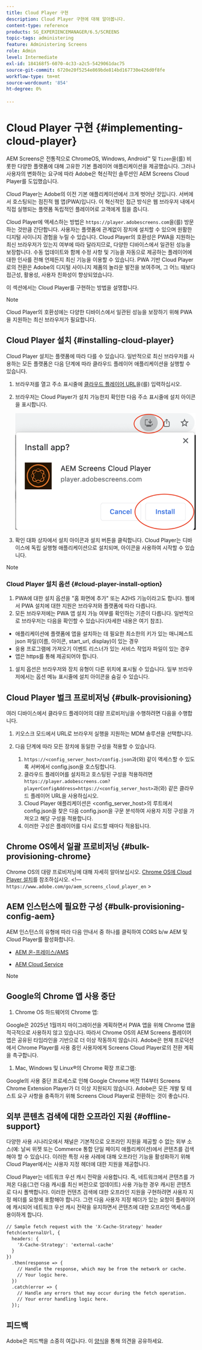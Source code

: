 ```yaml
---
title: Cloud Player 구현
description: Cloud Player 구현에 대해 알아봅니다.
content-type: reference
products: SG_EXPERIENCEMANAGER/6.5/SCREENS
topic-tags: administering
feature: Administering Screens
role: Admin
level: Intermediate
exl-id: 184168f5-6070-4c33-a2c5-5429061dac75
source-git-commit: 6720e20f5254e869bde814bd167730e426d0f8fe
workflow-type: tm+mt
source-wordcount: '854'
ht-degree: 0%

---
```


# Cloud Player 구현 {#implementing-cloud-player}

AEM Screens은 전통적으로 ChromeOS, Windows, Android™ 및 `Tizen`을(를) 비롯한 다양한 플랫폼에 대해 고유한 기본 플레이어 애플리케이션을 제공했습니다. 그러나 사용자의 변화하는 요구에 따라 Adobe은 혁신적인 솔루션인 AEM Screens Cloud Player를 도입했습니다.

Cloud Player는 Adobe의 이전 기본 애플리케이션에서 크게 벗어난 것입니다. 서버에서 호스팅되는 점진적 웹 앱(PWA)입니다. 이 혁신적인 접근 방식은 웹 브라우저 내에서 직접 실행되는 플랫폼 독립적인 플레이어로 고객에게 힘을 줍니다.

Cloud Player에 액세스하는 방법은 `https://player.adobescreens.com`을(를) 방문하는 것만큼 간단합니다. 사용자는 플랫폼에 관계없이 장치에 설치할 수 있으며 원활한 디지털 사이니지 경험을 누릴 수 있습니다. Cloud Player의 호환성은 PWA을 지원하는 최신 브라우저가 있는지 여부에 따라 달라지므로, 다양한 디바이스에서 일관된 성능을 보장합니다. 수동 업데이트와 함께 수정 사항 및 기능을 자동으로 제공하는 플레이어에 대한 인사를 전해 언제든지 최신 기능을 이용할 수 있습니다. PWA 기반 Cloud Player로의 전환은 Adobe의 디지털 사이니지 제품의 놀라운 발전을 보여주며, 그 어느 때보다 접근성, 활용성, 사용자 친화성이 향상되었습니다.

이 섹션에서는 Cloud Player를 구현하는 방법을 설명합니다.

>[!NOTE]
>
>Cloud Player의 호환성에는 다양한 디바이스에서 일관된 성능을 보장하기 위해 PWA을 지원하는 최신 브라우저가 필요합니다.

## Cloud Player 설치 {#installing-cloud-player}

Cloud Player 설치는 플랫폼에 따라 다를 수 있습니다. 일반적으로 최신 브라우저를 사용하는 모든 플랫폼은 다음 단계에 따라 클라우드 플레이어 애플리케이션을 실행할 수 있습니다.

1. 브라우저를 열고 주소 표시줄에 [클라우드 플레이어 URL](https://player.adobescreens.com/content/dam/universal-player/firmware.html)을(를) 입력하십시오.
1. 브라우저는 Cloud Player가 설치 가능한지 확인한 다음 주소 표시줄에 설치 아이콘을 표시합니다.

   ![이미지](/help/user-guide/assets/cloud-player-install.png)

1. 확인 대화 상자에서 설치 아이콘과 설치 버튼을 클릭합니다. Cloud Player는 디바이스에 독립 실행형 애플리케이션으로 설치되며, 아이콘을 사용하여 시작할 수 있습니다.

>[!NOTE]
>
>### Cloud Player 설치 옵션 {#cloud-player-install-option}
>
1. PWA에 대한 설치 옵션을 &quot;홈 화면에 추가&quot; 또는 A2HS 기능이라고도 합니다. 웹에서 PWA 설치에 대한 지원은 브라우저와 플랫폼에 따라 다릅니다.
1. 모든 브라우저에는 PWA 앱 설치 가능 여부를 확인하는 기준이 다릅니다. 일반적으로 브라우저는 다음을 확인할 수 있습니다(자세한 내용은 여기 참조).
>
* 애플리케이션에 플랫폼에 앱을 설치하는 데 필요한 최소한의 키가 있는 매니페스트 json 파일(이름, 아이콘, start_url, display)이 있는 경우
* 응용 프로그램에 가져오기 이벤트 리스너가 있는 서비스 작업자 파일이 있는 경우
* 앱은 https를 통해 제공되어야 합니다.
>
1. 설치 옵션은 브라우저와 장치 유형이 다른 위치에 표시될 수 있습니다. 일부 브라우저에서는 옵션 메뉴 표시줄에 설치 아이콘을 숨길 수 있습니다.

## Cloud Player 벌크 프로비저닝 {#bulk-provisioning}

여러 디바이스에서 클라우드 플레이어의 대량 프로비저닝을 수행하려면 다음을 수행합니다.

1. 키오스크 모드에서 URL로 브라우저 실행을 지원하는 MDM 솔루션을 선택합니다.
1. 다음 단계에 따라 모든 장치에 동일한 구성을 적용할 수 있습니다.

   1. `https://<config_server_host>/config.json`과(와) 같이 액세스할 수 있도록 서버에서 config.json을 호스팅합니다.
   1. 클라우드 플레이어를 설치하고 호스팅된 구성을 적용하려면 `https://player.adobescreens.com?playerConfigAddress=https://<config_server_host>`과(와) 같은 클라우드 플레이어 URL을 사용하십시오.
   1. Cloud Player 애플리케이션은 &lt;config_server_host>의 루트에서 config.json을 찾은 다음 config.json을 구문 분석하여 사용자 지정 구성을 가져오고 해당 구성을 적용합니다.
   1. 이러한 구성은 플레이어를 다시 로드할 때마다 적용됩니다.

## Chrome OS에서 일괄 프로비저닝 {#bulk-provisioning-chrome}

Chrome OS의 대량 프로비저닝에 대해 자세히 알아보십시오. [Chrome OS에 Cloud Player 설치](https://main--screens-franklin-documentation--hlxscreens.hlx.live/updates/cloud-player/guides/chromeos-install-cloud-player)를 참조하십시오. &lt;!— `https://www.adobe.com/go/aem_screens_cloud_player_en` >

## AEM 인스턴스에 필요한 구성 {#bulk-provisioning-config-aem}

AEM 인스턴스의 유형에 따라 다음 안내서 중 하나를 클릭하여 CORS b/w AEM 및 Cloud Player를 활성화합니다.

* [AEM 온-프레미스/AMS](https://main--screens-franklin-documentation--hlxscreens.hlx.live/updates/cloud-player/guides/cors-settings-aem-onpremandams) <!-- `https://www.adobe.com/go/aem_screens_cors_ams_en` -->

* [AEM Cloud Service](https://main--screens-franklin-documentation--hlxscreens.hlx.live/updates/cloud-player/guides/cors-settings-aem-cs) <!-- `https://www.adobe.com/go/aem_screens_cors_aemaacs_en` -->


>[!NOTE]
>
## Google의 Chrome 앱 사용 중단
>
1. Chrome OS 하드웨어의 Chrome 앱:
>
Google은 2025년 1월까지 마이그레이션을 계획하면서 PWA 앱을 위해 Chrome 앱을 적극적으로 사용하지 않고 있습니다. 따라서 Chrome OS의 AEM Screens 플레이어 앱은 공유된 타임라인을 기반으로 더 이상 작동하지 않습니다. Adobe은 현재 프로덕션에서 Chrome Player를 사용 중인 사용자에게 Screens Cloud Player로의 전환 계획을 촉구합니다.
>
1. Mac, Windows 및 Linux®의 Chrome 확장 프로그램:
>
Google의 사용 중단 프로세스로 인해 Google Chrome 버전 114부터 Screens Chrome Extension Player가 더 이상 지원되지 않습니다. Adobe은 모든 개발 및 테스트 요구 사항을 충족하기 위해 Screens Cloud Player로 전환하는 것이 좋습니다.

## 외부 콘텐츠 검색에 대한 오프라인 지원 {#offline-support}

다양한 사용 시나리오에서 채널은 기본적으로 오프라인 지원을 제공할 수 없는 외부 소스(예: 날씨 위젯 또는 Commerce 통합 단일 페이지 애플리케이션)에서 콘텐츠를 검색해야 할 수 있습니다. 이러한 특정 사용 사례에 대해 오프라인 기능을 활성화하기 위해 Cloud Player에서는 사용자 지정 헤더에 대한 지원을 제공합니다.

Cloud Player는 네트워크 우선 캐시 전략을 사용합니다. 즉, 네트워크에서 콘텐츠를 가져온 다음(그런 다음 캐시를 최신 버전으로 업데이트) 사용 가능한 경우 캐시된 콘텐츠로 다시 폴백합니다. 이러한 컨텐츠 검색에 대한 오프라인 지원을 구현하려면 사용자 지정 헤더를 요청에 포함해야 합니다. 그런 다음 사용자 지정 헤더가 있는 요청이 플레이어에 캐시되어 네트워크 우선 캐시 전략을 유지하면서 콘텐츠에 대한 오프라인 액세스를 용이하게 합니다.

```
// Sample fetch request with the 'X-Cache-Strategy' header
fetch(externalUrl, {
  headers: {
    'X-Cache-Strategy': 'external-cache'
  }
})
  .then(response => {
    // Handle the response, which may be from the network or cache.
    // Your logic here.
  })
  .catch(error => {
    // Handle any errors that may occur during the fetch operation.
    // Your error handling logic here.
  }); 
```

## 피드백

Adobe은 피드백을 소중히 여깁니다. 이 [양식](https://forms.office.com/pages/responsepage.aspx?id=Wht7-jR7h0OUrtLBeN7O4TFE0b_GjstOj6I1uGs9vLpURVdWWklQQTZZRTFVNEhRVlBWWldMWlJXOC4u)을 통해 의견을 공유하세요.
